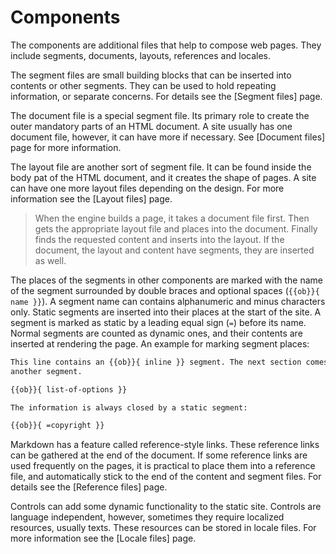 <!-- ======================================================================
--- Search engine
title:          Components
keywords:       components
description:    Components in md-site-engine.
--- Menu system
order:          30
text:           Components
hidden:         false
umbel:          false
--- Page properties
id:             
document:       
layout:         layout-2-left
$-left:         #side-menu
searchable:     true
--- Side menu
side-menu-root:     /documentation
side-menu-header:   Documentation
side-menu-top:      Introduction
side-menu-depth:    2
======================================================================= -->

# Components

The components are additional files that help to compose web pages. They
include segments, documents, layouts, references and locales.

The segment files are small building blocks that can be inserted into contents
or other segments. They can be used to hold repeating information, or separate
concerns. For details see the [Segment files] page.

The document file is a special segment file. Its primary role to create the
outer mandatory parts of an HTML document. A site usually has one document file,
however, it can have more if necessary. See [Document files] page for more
information.

The layout file are another sort of segment file. It can be found inside the
body pat of the HTML document, and it creates the shape of pages. A site can
have one more layout files depending on the design. For more information see the
[Layout files] page.

> When the engine builds a page, it takes a document file first. Then gets the
appropriate layout file and places into the document. Finally finds the
requested content and inserts into the layout. If the document, the layout and
content have segments, they are inserted as well.

The places of the segments in other components are marked with the name of the
segment surrounded by double braces and optional spaces (`{{ob}}{ name }}`).
A segment name can contains alphanumeric and minus characters only. Static
segments are inserted into their places at the start of the site. A segment is
marked as static by a leading equal sign (`=`) before its name. Normal segments
are counted as dynamic ones, and their contents are inserted at rendering the
page. An example for marking segment places:

```markdown
This line contains an {{ob}}{ inline }} segment. The next section comes from
another segment.

{{ob}}{ list-of-options }}

The information is always closed by a static segment:

{{ob}}{ =copyright }}
```

Markdown has a feature called reference-style links. These reference links can
be gathered at the end of the document. If some reference links are used
frequently on the pages, it is practical to place them into a reference file,
and automatically stick to the end of the content and segment files. For details
see the [Reference files] page.

Controls can add some dynamic functionality to the static site. Controls are
language independent, however, sometimes they require localized resources,
usually texts. These resources can be stored in locale files. For more information
see the [Locale files] page.
